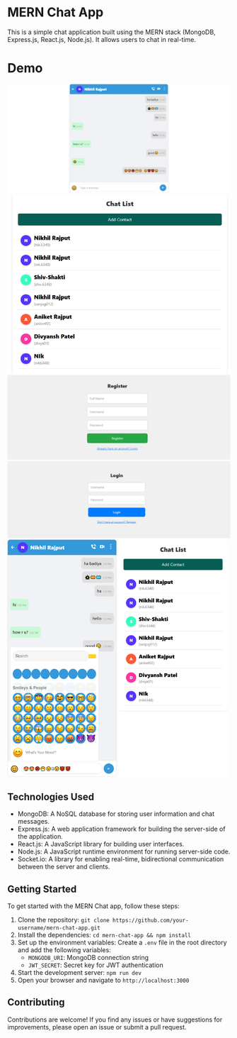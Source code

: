 # MERN Chat App

This is a simple chat application built using the MERN stack (MongoDB, Express.js, React.js, Node.js). It allows users to chat in real-time.

# Demo

![Demo Image](./Demo/chat.png)
![Demo Image](./Demo/chatlist.png)
![Demo Image](./Demo/register.png)
![Demo Image](./Demo/login.png)
<img src="./Demo/mobile_screen.png" width="49%" height="20%">
<img src="./Demo/mobile_chatlist.png" width="49%" height="20%">

## Technologies Used

- MongoDB: A NoSQL database for storing user information and chat messages.
- Express.js: A web application framework for building the server-side of the application.
- React.js: A JavaScript library for building user interfaces.
- Node.js: A JavaScript runtime environment for running server-side code.
- Socket.io: A library for enabling real-time, bidirectional communication between the server and clients.

## Getting Started

To get started with the MERN Chat app, follow these steps:

1. Clone the repository: `git clone https://github.com/your-username/mern-chat-app.git`
2. Install the dependencies: `cd mern-chat-app && npm install`
3. Set up the environment variables: Create a `.env` file in the root directory and add the following variables:
   - `MONGODB_URI`: MongoDB connection string
   - `JWT_SECRET`: Secret key for JWT authentication
4. Start the development server: `npm run dev`
5. Open your browser and navigate to `http://localhost:3000`

## Contributing

Contributions are welcome! If you find any issues or have suggestions for improvements, please open an issue or submit a pull request.
